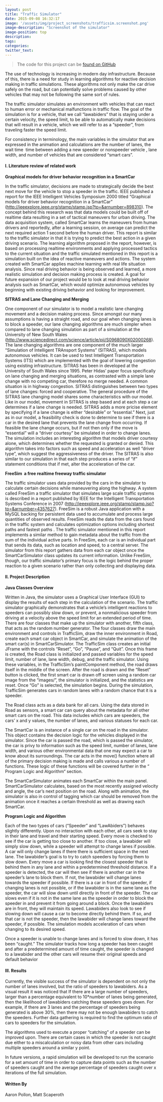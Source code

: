 ```yaml
---
layout: post
title: "Traffic Simulator"
date: 2015-09-08 16:32:17
image: '/assets/img/project_screenshots/trafficsim.screenshot.png'
image-description: "Screenshot of the simulator"
image-position: top
description:
tags:
categories:
twitter_text:
---
```

> The code for this project can be <a href="https://github.com/scaperoth/carmachinelearning">found on GitHub</a>

The use of technology is increasing in modern day infrastructure. Because of this,
there is a need for study in learning algorithms for reactive decision making in traffic simulations.
These algorithms not only make the car drive safely on the road, but can potentially solve
problems caused by other vehicles that may not be following the same sort of rules.  

The traffic simulator simulates an environment with vehicles that can react to human error or
mechanical malfunctions in traffic flow. The goal of the simulation is for a vehicle, that we call
“law­abiders” that is staying under a certain velocity, the speed limit, to be able to automatically
make decisions that will result in a vehicle, which we will refer to as a “speeder”, from traveling
faster the speed limit.   

For consistency in terminology, the main variables in the simulator that are expressed in the
animation and calculations are the number of lanes, the wait time ­­ time between adding a new
speeder or non­speeder vehicle , lane width, and number of vehicles that are considered “smart
cars”.   

#### I. Literature review of related work

**Graphical models for driver behavior recognition in a SmartCar**  

In the traffic simulator, decisions are made to strategically decide the best next move for the
vehicle to stop a speeder in the traffic. IEEE published a report for the lEEE Intelligent Vehicles
Symposium 2000 titled “Graphical models for driver behavior recognition in a SmartCar”
(http://ieeexplore.ieee.org/stamp/stamp.jsp?tp=&arnumber=898310). The concept behind this
research was that data models could be built off of real­time data resulting in a set of tactical
maneuvers for urban driving. The data acquisition system, called SmartCar learns the
maneuvers from human drivers and reportedly, after a learning session, on average can predict
the next required action 1 second before the human driver. This report is similar to the traffic
simulator in that it is trying to predict the best action in a given driving scenario. The learning
algorithm proposed in the report, however, is based on processing real­time environments and
applying processed tactics to the current situation and the traffic simulated mentioned in this
report is a simulation built on the idea of reactive maneuvers and actions. The system created
with SmartCar applies machine learning with real life situation analysis. Since real driving
behavior is being observed and learned, a more realistic simulation and decision making
process is created. A goal for future expansion of our project would be to look at real driving
behavior analysis such as SmartCar, which would optimize autonomous vehicles by beginning
with existing driving behavior and looking for improvement.    

**SITRAS and Lane Changing and Merging**   

One component of our simulator is to model a realistic lane changing movement and a decision
making process. Since amongst our many assumptions is having a straight road, and our goal
when changing lanes is to block a speeder, our lane changing algorithms are much simpler
when compared to lane changing simulation as part of a simulation at the University of New
South Wales (http://www.sciencedirect.com/science/article/pii/S0968090X02000268). The lane
changing algorithms are one component of the much larger “Simulation of Intelligent TRAnsport
Systems” (SITRAS), which models autonomous vehicles. It can be used to test Intelligent
Transportation Systems (ITS) which are implemented with the goal of lowering congestion using
existing infrastructure. SITRAS has been in developed at the University of South Wales since
1995. Peter Hidas’ paper focus specifically on lane changing and merging situations, as
contrasted with a simple lane change with no competing car, therefore no merge needed. A
common situation is in highway congestion. SITRAS distinguishes between two types of lane
changes: forced and cooperative. The general procedure of the SITRAS lane changing model
shares some characteristics with our model. Like in our model, movement in SITRAS is step
based and at each step a car determines if a lane change is needed. SITRAS adds a more
pricise element by specifying if a lane change is either “desirable” or “essential.” Next, just as in
our model, a feasibility check is done to determine to see if there is a car in the desired lane that
prevents the lane change from occurring. If feasible the lane change occurs, but if not then only if
the move is “essential” will a “driver courtesy” be simulated in order to change lanes. The
simulation includes an interesting algorithm that models driver courtesy alone, which determines
whether the requested is granted or denied. This algorithm takes into factors such as speed and
acceleration as well “driver type”, which suggest the aggressiveness of the driver. The SITRAS
is also similar to our simulation in that each step produces a series of “if” statement conditions
that if met, alter the acceleration of the car.    

**FreeSim ­ a free real­time freeway traffic simulator**  

The traffic simulator uses data provided by the cars in the simulator to calculate certain
decisions while maneuvering along the highway. A system called FreeSim a traffic simulator that
simulates large scale traffic systems is described in a report published by IEEE for the Intelligent
Transportation Systems Conference in 2007
(http://ieeexplore.ieee.org/stamp/stamp.jsp?tp=&arnumber=4357627). FreeSim is a robust Java
application with a MySQL backing for persistent data used to accumulate and process large
quantities of observed results. FreeSim reads the data from the cars found in the traffic system
and calculates optimization options including shortest paths and fastest paths . The traffic
simulator mentioned in this report implements a similar method to gain metadata about the traffic
from the sum of the individual active parts. In FreeSim, each car is an individual part that sends
its data, such as location and speed, to a central server. The simulator from this report gathers
data from each car object once the SmartCarSimulator class updates its current information.
Unlike FreeSim, though, our traffic simulator’s primary focus is the logic behind the proper
reaction to a given scenario rather than only collecting and displaying data.  

#### II. Project Description  

**Java Classes Overview**  

Written in Java, the simulator uses a Graphical User Interface (GUI) to display the results of each
step in the calculation of the scenario. The traffic simulator graphically demonstrates that a
vehicle’s intelligent reactions to speeders can possibly slow down, or prevent, a non­malicious
speeder from driving at a velocity above the speed limit for an extended period of time.
There are four classes that make up the simulator with another, fifth class, that acts as the
random number generator. The four classes draw the main environment and controls in
TrafficSim, draw the inner environment in Road, create each smart car object in SmartCar, and
simulate the animation of the smart car(s) in SmartCarSimulator. The TrafficSim class creates
an initial JFrame with the controls “Reset”, “Go”, “Pause”, and “Quit”. Once this frame is created,
the Road class is initialized and passed variables for the speed limit, number of lane, lane width,
debug, and the traffic simulator. Using these variables, in the TrafficSim’s paintComponent
method, the road draws itself in the middle of the screen. After the road is drawn and the “Reset”
button is clicked, the first smart car is drawn off screen using a random car image from the
“images/”, the simulator is initialized, and the statistics are reset. Once “Go” is selected, the
simulation begins. During the simulation, TrafficSim generates cars in random lanes with a
random chance that it is a speeder.   

The Road class acts as a data bank for all cars. Using the data stored in Road as sensors, a
smart car can query about the metadata for all other smart cars on the road. This data includes
which cars are speeders, the cars’ x and y values, the number of lanes, and various statuses for
each car.  

The SmartCar is an instance of a single car on the road in the simulator. This object contains the
decision logic for the vehicles displayed in the simulator. Since the car is passed the road, which
is passed the simulator, the car is privy to information such as the speed limit, number of lanes,
lane width, and various other environmental data that one may expect a car to know about its
surroundings. The car acts in the move() function where all of the primary decision making is
made and calls various a number of functions. These logic of these functions will be covered
further in the “ Program Logic and Algorithm“ section.   

The SmartCarSimulator animates each SmartCar within the main panel. SmartCarSimulator
calculates, based on the most recently assigned velocity and angle, the car’s next position on
the road. Along with animation, the simulator is also in control of tagging which car should be
removed from the animation once it reaches a certain threshold as well as drawing each
SmartCar.   

**Program Logic and Algorithm**  

Each of the two types of cars (“Speeder” and “Law­Abiders”) behaves slightly differently. Upon
no interaction with each other, all cars seek to stay in their lane and travel and their starting
speed. Every move is checked to see if the car is getting too close to another. If too close, a
law­abider will simply slow down, while a speeder will attempt to change lanes if possible. A car
will only change lanes if there there is sufficient space in the next lane.
The law­abider’s goal is to try to catch speeders by forcing them to slow down. Every move a
car is looking find the closest speeder that is behind them in any lane and within a
pre­determined threshold distance. If a speeder is detected, the car will then see if there is
another car in the speeder’s lane to block them. If not, the law­abider will change lanes towards
the speeder if possible. If there is a car in front of the speeder, if changing lanes is not possible,
or if the law­abider is in the same lane as the speeder, the car will slow down until directly in front
of the speeder. The car slows even if it is not in the same lane as the speeder in order to block
the speeder in and prevent it from going around a block. Once the law­abiders are in front, they
will maintain its speed. Law­abiders also look to see if slowing down will cause a car to become
directly behind them. If so, and that car is not the speeder, then the law­abider will change lanes
toward the speeder, if possible. The simulation models acceleration of cars when changing to its
desired speed.  

Once a speeder is unable to change lanes and is forced to slow down, it has been “caught.” The
simulator tracks how long a speeder has been caught and after a pre­determined amount of time
caught, the speeder is changed to a law­abider and the other cars will resume their original
speeds and default behavior   

#### III. Results

Currently, the visible success of the simulator is dependent on not only the number of lanes
involved, but the ratio of speeders to law­abiders. As a visual result it was noticed that If there are
a large number of speeders, larger than a percentage equivalent to 10*number of lanes being
generated, then the likelihood of law­abiders catching these speeders goes down. For example,
if there are 3 lanes and the percentage of speeders being generated is above 30%, then there
may not be enough law­abiders to catch the speeders. Further data gathering is required to find
the optimum ratio of cars to speeders for the simulation.   

The algorithms used to execute a proper “catching” of a speeder can be improved upon. There
are certain cases in which the speeder is not caught due either to a miscalculation or noisy data
from other cars including multiple speeders around a similar y point.   

In future versions, a rapid simulation will be developed to run the scenario for a set amount of
time in order to capture data points such as the number of speeders caught and the average
percentage of speeders caught over x iterations of the full simulation.

#### Written By
Aaron Pollon, Matt Scaperoth